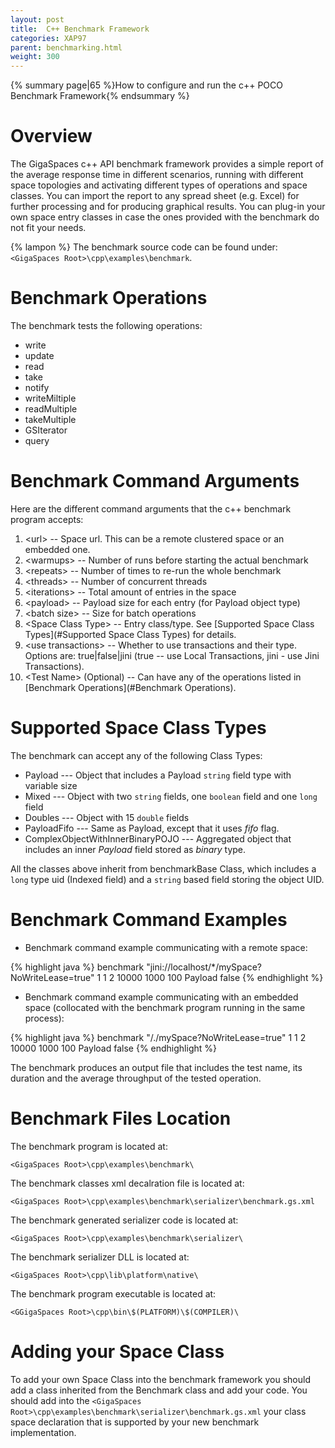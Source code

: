 ```yaml
---
layout: post
title:  C++ Benchmark Framework
categories: XAP97
parent: benchmarking.html
weight: 300
---
```


{% summary page|65 %}How to configure and run the c++ POCO Benchmark Framework{% endsummary %}

# Overview

The GigaSpaces c++ API benchmark framework provides a simple report of the average response time in different scenarios, running with different space topologies and activating different types of operations and space classes.
You can import the report to any spread sheet (e.g. Excel) for further processing and for producing graphical results.
You can plug-in your own space entry classes in case the ones provided with the benchmark do not fit your needs.

{% lampon %} The benchmark source code can be found under: `<GigaSpaces Root>\cpp\examples\benchmark`.

# Benchmark Operations

The benchmark tests the following operations:

- write
- update
- read
- take
- notify
- writeMiltiple
- readMultiple
- takeMultiple
- GSIterator
- query

# Benchmark Command Arguments

Here are the different command arguments that the c++ benchmark program accepts:

1. \<url\> -- Space url. This can be a remote clustered space or an embedded one.
2. \<warmups\> -- Number of runs before starting the actual benchmark
3. \<repeats\> -- Number of times to re-run the whole benchmark
4. \<threads\> -- Number of concurrent threads
5. \<iterations\> -- Total amount of entries in the space
6. \<payload\> -- Payload size for each entry (for Payload object type)
7. \<batch size\> -- Size for batch operations
8. \<Space Class Type\> -- Entry class/type. See [Supported Space Class Types](#Supported Space Class Types) for details.
9. \<use transactions\> -- Whether to use transactions and their type. Options are: true\|false\|jini (true -- use Local Transactions, jini - use Jini Transactions).
10. \<Test Name\> (Optional) -- Can have any of the operations listed in [Benchmark Operations](#Benchmark Operations).


# Supported Space Class Types

The benchmark can accept any of the following Class Types:

- Payload --- Object that includes a Payload `string` field type with variable size
- Mixed --- Object with two `string` fields, one `boolean` field and one `long` field
- Doubles --- Object with 15 `double` fields
- PayloadFifo --- Same as Payload, except that it uses _fifo_ flag.
- ComplexObjectWithInnerBinaryPOJO --- Aggregated object that includes an inner _Payload_ field stored as _binary_ type.

All the classes above inherit from benchmarkBase Class, which includes a `long` type uid (Indexed field) and a `string` based field storing the object UID.

# Benchmark Command Examples

- Benchmark command example communicating with a remote space:

{% highlight java %}
benchmark "jini://localhost/*/mySpace?NoWriteLease=true" 1 1 2 10000 1000 100 Payload false
{% endhighlight %}

- Benchmark command example communicating with an embedded space (collocated with the benchmark program running in the same process):

{% highlight java %}
benchmark "/./mySpace?NoWriteLease=true" 1 1 2 10000 1000 100 Payload false
{% endhighlight %}

The benchmark produces an output file that includes the test name, its duration and the average throughput of the tested operation.

# Benchmark Files Location

The benchmark program is located at:

    <GigaSpaces Root>\cpp\examples\benchmark\

The benchmark classes xml decalration file is located at:

    <GigaSpaces Root>\cpp\examples\benchmark\serializer\benchmark.gs.xml

The benchmark generated serializer code is located at:

    <GigaSpaces Root>\cpp\examples\benchmark\serializer\

The benchmark serializer DLL is located at:

    <GigaSpaces Root>\cpp\lib\platform\native\

The benchmark program executable is located at:

    <GGigaSpaces Root>\cpp\bin\$(PLATFORM)\$(COMPILER)\

# Adding your Space Class

To add your own Space Class into the benchmark framework you should add a class inherited from the Benchmark class and add your code.
You should add into the `<GigaSpaces Root>\cpp\examples\benchmark\serializer\benchmark.gs.xml` your class space declaration that is supported by your new benchmark implementation.
